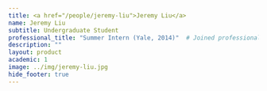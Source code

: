 ```yaml
---
title: <a href="/people/jeremy-liu">Jeremy Liu</a>
name: Jeremy Liu
subtitle: Undergraduate Student
professional_title: "Summer Intern (Yale, 2014)"  # Joined professional titles
description: ""
layout: product
academic: 1
image: ../img/jeremy-liu.jpg
hide_footer: true
---
```

